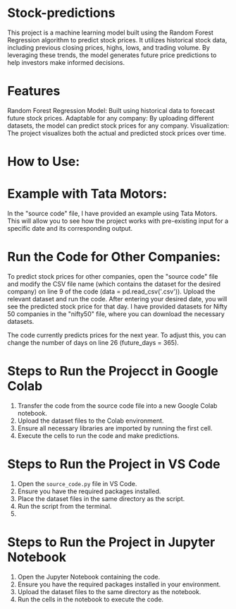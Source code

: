# Stock-predictions
This project is a machine learning model built using the Random Forest Regression algorithm to predict stock prices. It utilizes historical stock data, including previous closing prices, highs, lows, and trading volume. By leveraging these trends, the model generates future price predictions to help investors make informed decisions.
# Features
Random Forest Regression Model: Built using historical data to forecast future stock prices.
Adaptable for any company: By uploading different datasets, the model can predict stock prices for any company.
Visualization: The project visualizes both the actual and predicted stock prices over time.
# How to Use:
# Example with Tata Motors:
In the "source code" file, I have provided an example using Tata Motors. This will allow you to see how the project works with pre-existing input for a specific date and its corresponding output.
# Run the Code for Other Companies:
To predict stock prices for other companies, open the "source code" file and modify the CSV file name (which contains the dataset for the desired company) on line 9 of the code (data = pd.read_csv('.csv')). Upload the relevant dataset and run the code. After entering your desired date, you will see the predicted stock price for that day.
I have provided datasets for Nifty 50 companies in the "nifty50" file, where you can download the necessary datasets.

The code currently predicts prices for the next year. To adjust this, you can change the number of days on line 26 (future_days = 365).

# Steps to Run the Projecct in Google Colab
1. Transfer the code from the source code file into a new Google Colab notebook.
2. Upload the dataset files to the Colab environment.
3. Ensure all necessary libraries are imported by running the first cell.
4. Execute the cells to run the code and make predictions.

# Steps to Run the Project in VS Code
1. Open the `source_code.py` file in VS Code.
2. Ensure you have the required packages installed.
3. Place the dataset files in the same directory as the script.
4. Run the script from the terminal.
5. 
# Steps to Run the Project in Jupyter Notebook
1. Open the Jupyter Notebook containing the code.
2. Ensure you have the required packages installed in your environment.
3. Upload the dataset files to the same directory as the notebook.
4. Run the cells in the notebook to execute the code.
